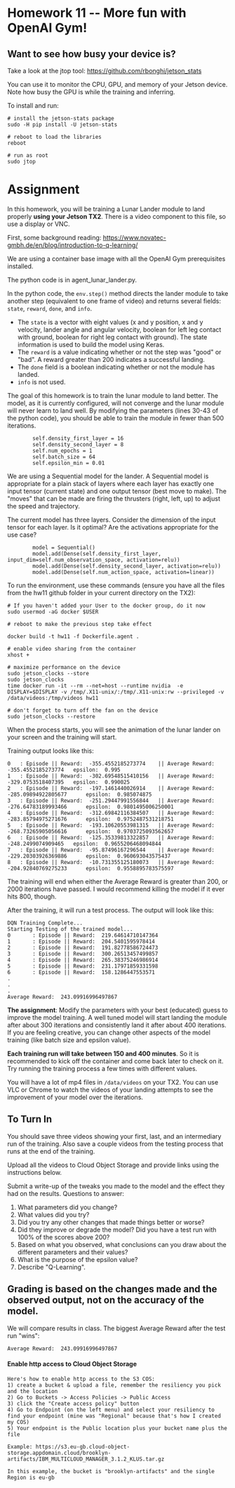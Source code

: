 # Homework 11 -- More fun with OpenAI Gym!

## Want to see how busy your device is?
Take a look at the jtop tool: https://github.com/rbonghi/jetson_stats

You can use it to monitor the CPU, GPU, and memory of your Jetson device. Note how busy the GPU is while the training and inferring.

To install and run:
```
# install the jetson-stats package
sudo -H pip install -U jetson-stats

# reboot to load the libraries
reboot

# run as root
sudo jtop
```

# Assignment
In this homework, you will be training a Lunar Lander module to land properly **using your Jetson TX2**. There is a video component to this file, so use a display or VNC.

First, some background reading: https://www.novatec-gmbh.de/en/blog/introduction-to-q-learning/

We are using a container base image with all the OpenAI Gym prerequisites installed. 

The python code is in agent_lunar_lander.py.

In the python code, the `env.step()` method directs the lander module to take another step (equivalent to one frame of video) and returns several fields: `state`, `reward`, `done`, and `info`. 

 - The `state` is a vector with eight values (x and y position, x and y velocity, lander angle and angular velocity, boolean for left leg contact with ground, boolean for right leg contact with ground). The state information is used to build the model using Keras.
 - The `reward` is a value indicating whether or not the step was "good" or "bad". A reward greater than 200 indicates a successful landing.
 - The `done` field is a boolean indicating whether or not the module has landed. 
 - `info` is not used.

The goal of this homework is to train the lunar module to land better. The model, as it is currently configured, will not converge and the lunar module will never learn to land well. By modifying the parameters (lines 30-43 of the python code), you should be able to train the module in fewer than 500 iterations.

```
        self.density_first_layer = 16
        self.density_second_layer = 8
        self.num_epochs = 1
        self.batch_size = 64
        self.epsilon_min = 0.01
```

We are using a Sequential model for the lander. A Sequential model is appropriate for a plain stack of layers where each layer has exactly one input tensor (current state) and one output tensor (best move to make). The "moves" that can be made are firing the thrusters (right, left, up) to adjust the speed and trajectory.

The current model has three layers. Consider the dimension of the input tensor for each layer. Is it optimal? Are the activations appropriate for the use case?

```
        model = Sequential()
        model.add(Dense(self.density_first_layer, input_dim=self.num_observation_space, activation=relu))
        model.add(Dense(self.density_second_layer, activation=relu))
        model.add(Dense(self.num_action_space, activation=linear))
```

To run the environment, use these commands (ensure you have all the files from the hw11 github folder in your current directory on the TX2):

```
# If you haven't added your User to the docker group, do it now
sudo usermod -aG docker $USER

# reboot to make the previous step take effect

docker build -t hw11 -f Dockerfile.agent .

# enable video sharing from the container
xhost +

# maximize performance on the device
sudo jetson_clocks --store
sudo jetson_clocks
time docker run -it --rm --net=host --runtime nvidia  -e DISPLAY=$DISPLAY -v /tmp/.X11-unix/:/tmp/.X11-unix:rw --privileged -v /data/videos:/tmp/videos hw11

# don't forget to turn off the fan on the device
sudo jetson_clocks --restore
```

When the process starts, you will see the animation of the lunar lander on your screen and the training will start.

Training output looks like this:

```
0 	: Episode || Reward:  -355.4552185273774 	|| Average Reward:  -355.4552185273774 	 epsilon:  0.995
1 	: Episode || Reward:  -302.69548515410156 	|| Average Reward:  -329.0753518407395 	 epsilon:  0.990025
2 	: Episode || Reward:  -197.1461440026914 	|| Average Reward:  -285.09894922805677 	 epsilon:  0.985074875
3 	: Episode || Reward:  -251.29447991556844 	|| Average Reward:  -276.64783189993466 	 epsilon:  0.9801495006250001
4 	: Episode || Reward:  -312.69842116384507 	|| Average Reward:  -283.85794975271676 	 epsilon:  0.9752487531218751
5 	: Episode || Reward:  -193.10620553981315 	|| Average Reward:  -268.73265905056616 	 epsilon:  0.9703725093562657
6 	: Episode || Reward:  -125.35339813322857 	|| Average Reward:  -248.2499074909465 	 epsilon:  0.9655206468094844
7 	: Episode || Reward:  -95.87496167296544 	|| Average Reward:  -229.20303926369886 	 epsilon:  0.960693043575437
8 	: Episode || Reward:  -10.731355125180073 	|| Average Reward:  -204.92840769275233 	 epsilon:  0.9558895783575597
```

The training will end when either the Average Reward is greater than 200, or 2000 iterations have passed. I would recommend killing the model if it ever hits 800, though.

After the training, it will run a test process. The output will look like this:

```
DQN Training Complete...
Starting Testing of the trained model...
0       : Episode || Reward:  219.64614710147364
1       : Episode || Reward:  204.5401595978414
2       : Episode || Reward:  191.82778586724473
3       : Episode || Reward:  300.26513457499857
4       : Episode || Reward:  265.38375246986914
5       : Episode || Reward:  231.17971859331598
6       : Episode || Reward:  158.1286447553571
.
.
.
Average Reward:  243.09916996497867
```

**The assignment**: Modify the parameters with your best (educated) guess to improve the model training. A well tuned model will start landing the module after about 300 iterations and consistently land it after about 400 iterations. If you are feeling creative, you can change other aspects of the model training (like batch size and epsilon value).

**Each training run will take between 150 and 400 minutes**. So it is recommended to kick off the container and come back later to check on it. Try running the training process a few times with different values.

You will have a lot of mp4 files in `/data/videos` on your TX2. You can use VLC or Chrome to watch the videos of your landing attempts to see the improvement of your model over the iterations.

## To Turn In
You should save three videos showing your first, last, and an intermediary run of the training. Also save a couple videos from the testing process that runs at the end of the training.

Upload all the videos to Cloud Object Storage and provide links using the instructions below.

Submit a write-up of the tweaks you made to the model and the effect they had on the results. 
Questions to answer:
1) What parameters did you change? 
2) What values did you try?
3) Did you try any other changes that made things better or worse?
4) Did they improve or degrade the model? Did you have a test run with 100% of the scores above 200?
5) Based on what you observed, what conclusions can you draw about the different parameters and their values? 
6) What is the purpose of the epsilon value?
7) Describe "Q-Learning".

## Grading is based on the changes made and the observed output, not on the accuracy of the model.

We will compare results in class. The biggest Average Reward after the test run "wins":

```
Average Reward:  243.09916996497867
```

#### Enable http access to Cloud Object Storage

```
Here's how to enable http access to the S3 COS:
1) create a bucket & upload a file, remember the resiliency you pick and the location
2) Go to Buckets -> Access Policies -> Public Access
3) click the "Create access policy" button
4) Go to Endpoint (on the left menu) and select your resiliency to find your endpoint (mine was "Regional" because that's how I created my COS)
5) Your endpoint is the Public location plus your bucket name plus the file

Example: https://s3.eu-gb.cloud-object-storage.appdomain.cloud/brooklyn-artifacts/IBM_MULTICLOUD_MANAGER_3.1.2_KLUS.tar.gz

In this example, the bucket is "brooklyn-artifacts" and the single Region is eu-gb
```
